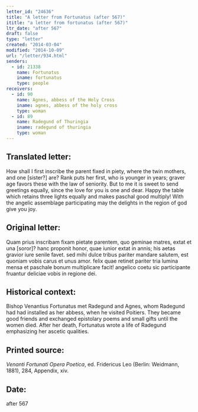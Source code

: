 ```yaml
---
letter_id: "24636"
title: "A letter from Fortunatus (after 567)"
ititle: "a letter from fortunatus (after 567)"
ltr_date: "after 567"
draft: false
type: "letter"
created: "2014-03-04"
modified: "2014-10-09"
url: "/letter/934.html"
senders:
  - id: 21338
    name: Fortunatus
    iname: fortunatus
    type: people
receivers:
  - id: 90
    name: Agnes, abbess of the Holy Cross
    iname: agnes, abbess of the holy cross
    type: woman
  - id: 89
    name: Radegund of Thuringia
    iname: radegund of thuringia
    type: woman
---
```

<h2> Translated letter:</h2>How shall I first inscribe the parent fixed in piety,
where the twin mothers, and one [sister?] are?
Rank puts her first, who is younger in years;
graver age favors these with the law of seniority.
But to me it is sweet to send greetings equally,
since the love for you is one and dear.
Happy the table which retains three lights equally
and makes paschal good multiply!
With the angelic assemblage participating
may the delights in the region of god give you joy.
<h2 class="mt-4"> Original letter:</h2>Quam prius inscribam fixam pietate parentem,
quo geminae matres, extat et una [soror]?
hanc proponit honor, quae iunior extat in annis;
his aetas gravior iure senile favet.
sed mihi dulce tribus pariter mandare salutem,
est quoniam vobis carus et unus amor.
felix quae retinet pariter tria lumina mensa
et paschale bonum multiplicare facit!
angelico coetu sic participante fruantur
deliciae vobis in regione dei.
<h2 class="mt-4"> Historical context:</h2>Bishop Venantius Fortunatus met Radegund and Agnes, whom Radegund had had installed as her abbess, when he visited Poitiers. They became good friends and exchanged epistolary poems and small gifts until the women died. After her death, Fortunatus wrote a life of Radegund emphasizing her ascetic qualities.
<h2 class="mt-4"> Printed source:</h2><p><em>Venanti Fortunati Opera Poetica</em>, ed. Fridericus Leo (Berlin: Weidmann, 1881), 284, Appendix, xiv.</p><h2 class="mt-4"> Date:</h2>after 567